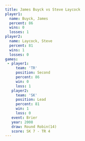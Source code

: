 ```yaml
---
title: James Buyck vs Steve Laycock
player1:              
  name: Buyck, James  
  percent: 86         
  wins: 0             
  losses: 1           
player2:              
  name: Laycock, Steve
  percent: 81         
  wins: 1             
  losses: 0           
games:
 - player1:          
     team: 'TR'      
     position: Second
     percent: 86     
     win: 0          
     loss: 1         
   player2:        
     team: 'SK'    
     position: Lead
     percent: 81   
     win: 1        
     loss: 0       
   event: Brier         
   year: 2008           
   draw: Round Robin(14)
   score: SK 7 - TR 4   
---
```

